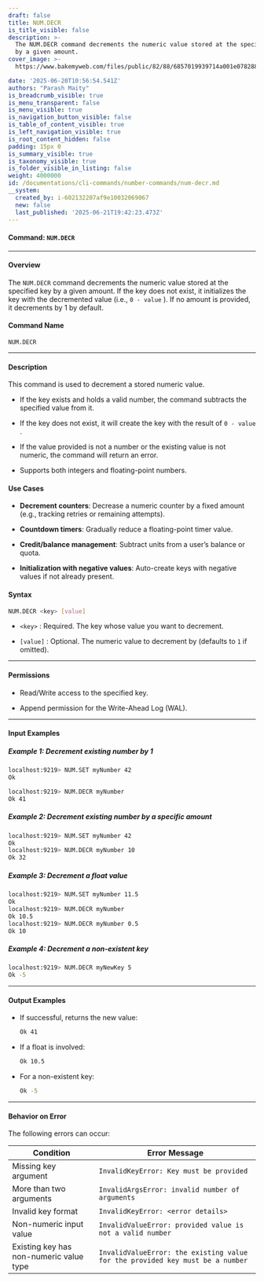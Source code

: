 ```yaml
---
draft: false
title: NUM.DECR
is_title_visible: false
description: >-
  The NUM.DECR command decrements the numeric value stored at the specified key
  by a given amount.
cover_image: >-
  https://www.bakemyweb.com/files/public/82/88/6857019939714a001e078288/i/5c/5e/685701b8a14834001f8a5c5e/original?name=logo-large.png&mimetype=image/png&cd=inline

date: '2025-06-20T10:56:54.541Z'
authors: "Parash Maity"
is_breadcrumb_visible: true
is_menu_transparent: false
is_menu_visible: true
is_navigation_button_visible: false
is_table_of_content_visible: true
is_left_navigation_visible: true
is_root_content_hidden: false
padding: 15px 0
is_summary_visible: true
is_taxonomy_visible: true
is_folder_visible_in_listing: false
weight: 4000000
id: /documentations/cli-commands/number-commands/num-decr.md
__system:
  created_by: i-602132207af9e10032069067
  new: false
  last_published: '2025-06-21T19:42:23.473Z'
---
```

#### Command: `NUM.DECR` 

***

#### Overview

The `NUM.DECR` command decrements the numeric value stored at the specified key by a given amount. If the key does not exist, it initializes the key with the decremented value (i.e., `0 - value` ). If no amount is provided, it decrements by 1 by default.

#### Command Name

 `NUM.DECR` 

***

#### Description

This command is used to decrement a stored numeric value.

* If the key exists and holds a valid number, the command subtracts the specified value from it.

* If the key does not exist, it will create the key with the result of `0 - value` .

* If the value provided is not a number or the existing value is not numeric, the command will return an error.

* Supports both integers and floating-point numbers.

#### Use Cases

* **Decrement counters**: Decrease a numeric counter by a fixed amount (e.g., tracking retries or remaining attempts).

* **Countdown timers**: Gradually reduce a floating-point timer value.

* **Credit/balance management**: Subtract units from a user’s balance or quota.

* **Initialization with negative values**: Auto-create keys with negative values if not already present.

#### Syntax

```bash 
NUM.DECR <key> [value]
```

*  `<key>` : Required. The key whose value you want to decrement.

*  `[value]` : Optional. The numeric value to decrement by (defaults to `1` if omitted).

***

#### Permissions

* Read/Write access to the specified key.

* Append permission for the Write-Ahead Log (WAL).

***

#### Input Examples

##### Example 1: Decrement existing number by 1

```bash 
localhost:9219> NUM.SET myNumber 42
Ok

localhost:9219> NUM.DECR myNumber
Ok 41
```

##### Example 2: Decrement existing number by a specific amount

```bash 
localhost:9219> NUM.SET myNumber 42
Ok
localhost:9219> NUM.DECR myNumber 10
Ok 32
```

##### Example 3: Decrement a float value

```bash 
localhost:9219> NUM.SET myNumber 11.5
Ok
localhost:9219> NUM.DECR myNumber
Ok 10.5
localhost:9219> NUM.DECR myNumber 0.5
Ok 10
```

##### Example 4: Decrement a non-existent key

```bash 
localhost:9219> NUM.DECR myNewKey 5
Ok -5
```

***

#### Output Examples

* If successful, returns the new value:

  ```bash 
  Ok 41
  ```

* If a float is involved:

  ```bash 
  Ok 10.5
  ```

* For a non-existent key:

  ```bash 
  Ok -5
  ```

***

#### Behavior on Error

The following errors can occur:

| Condition                               | Error Message                                                                   |
| --------------------------------------- | ------------------------------------------------------------------------------- |
| Missing key argument                    |  `InvalidKeyError: Key must be provided`                                        |
| More than two arguments                 |  `InvalidArgsError: invalid number of arguments`                                |
| Invalid key format                      |  `InvalidKeyError: <error details>`                                             |
| Non-numeric input value                 |  `InvalidValueError: provided value is not a valid number`                      |
| Existing key has non-numeric value type |  `InvalidValueError: the existing value for the provided key must be a number`  |

 
